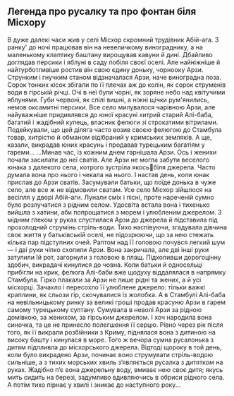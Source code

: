 ## Легенда про русалку та про фонтан біля Місхору
В дуже далекі часи жив у селі Місхор скромний трудівник Абій-ага. З ранку' до ночі працював він на невеличкому винограднику, а на маленькому клаптику баштану вирощував кавуни й дині. Дбайливо доглядав персики і яблуні в саду побіля своєї оселі.
Але найніжніше й найтурботливіше ростив він свою єдину доньку, чорнооку Арзи. Струнким і гнучким станом відзначалася Арзи, наче виноградна лоза. Сорок тонких кісок збігали по її плечах аж до колін, як сорок струменів води в гірській річці. Очі в неї були чорні, як зоряне небо над квітучими яблунями. Губи червоні, як спілі вишні, а ніжні щічки рум'янились, немов оксамитні персики.
Все село милувалося чарівною Арзи, але найуважніше придивлявся до юної красуні хитрий старий Алі-баба, багатий і жадібний купець, власник фелюги зі строкатими вітрилами. Подейкували, що цей діляга часто возив своєю фелюгою до Стамбула товар, хитрістю й обманом відібраний у кримських земляків. А ще, казали, викрадав юних красунь і продавав турецьким багатіям у гареми...
...Минав час, із кожним днем гарнішала Арзи. Ось і женихи почали засилати до неї сватів. Але Арзи не могла забути веселого юнака з далекого села, котрого зустріла якосьбіля джерела. Часто думала вона про нього і чекала на нього. І настав день, коли юнак прислав до Арзи сватів. Засумували батьки, що поїде донька в чуже село, але все ж не відмовили сватам.
Усе село Місхор зійшлося на весілля у дворі Абій-аги. Лунали сміх і пісні, проте нареченій сумно було розлучатися з рідним селом. Удосвіта встала вона і тихенько вийшла з хатини, аби попрощатися з морем і улюбленим джерелом. З мідним глеком у руках спустилася Арзи до джерела й підставила під прохолодний струмінь стріль-води. Тихо наспівуючи, згадувала дівчина своє життя у батьківській оселі, не підозрюючи, що за нею стежать кілька пар підступних очей.
Раптом над її головою почувся легкий шум — і дві руки чіпко схопили Арзи. Вона закричала, але дві інші руки затулили їй рот, загорнули з головою в плащ. Підхопивши дорогоцінну здобич, викрадачі кинулися до човна. Коли батьки й односельці прибігли на крик, фелюга Алі-баби вже щодуху віддалялася в напрямку Стамбула.
Гірко плакали за Арзи не лише рідні та жених, а й усі місхорці. Зачахло і пересохло її улюблене джерело: тільки важкі краплини, як сльози гір, скочувалися із жолобка.
А в Стамбулі Алі-баба на невільницькому ринку за великі гроші продав красуню Арзи в гарем самому турецькому султану.
Сумувала в неволі Арзи за рідною домівкою, за женихом, за гірським джерелом. І хоч народила вона синочка, та це не принесло полегшення її серцю. Рівно через рік після того, як її викрали розбійники з Криму, піднялася вона з дитиною на високу башту і кинулася в море. Того ж вечора сумна русалонька з дитям підпливла до місхорського джерела. Відтоді щороку в той день, коли було викрадено Арзи, починає воно струмувати стріль-водою сильніше, а з тихих морських хвиль з’являється русалка з дитятком на руках. Жадібно п’є вона джерельну воду, вмиває нею своє дитя; якусь мить сидить на березі, задумливо вдивляючись в обриси рідного села. А потім тихо пірнає у хвилі і зникає до наступного року...

